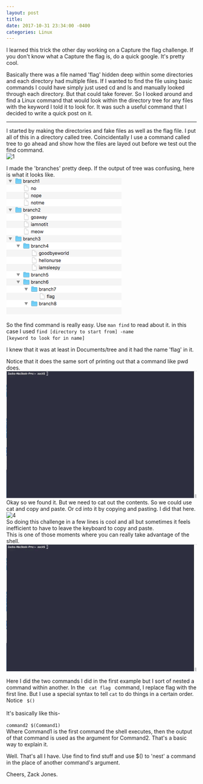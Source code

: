 ```yaml
--- 
layout: post 
title: 
date: 2017-10-31 23:34:00 -0400 
categories: Linux 
---
```


I learned this trick the other day working on a Capture the flag challenge. If you don't know what a Capture the flag is, do a quick google. It's pretty cool. 

Basically there was a file named 'flag' hidden deep within some directories and each directory had multiple files. If I wanted to find the file using basic commands I could have simply just used cd and ls and manually looked through each directory. But that could take forever. So I looked around and find a Linux command that would look within the directory tree for any files with the keyword I told it to look for. It was such a useful command that I decided to write a quick post on it. 

---
I started by making the directories and fake files as well as the flag file. I put all of this in a directory called tree. Coincidentally I use a command called tree to go ahead and show how the files are layed out before we test out the find command.  
![1](/assets/img/Find/1.gif)  

I made the 'branches' pretty deep. If the output of tree was confusing, here is what it looks like.   
![2](/assets/img/Find/2.png)  

So the find command is really easy. Use <code>man find</code> to read about it. in this case I used <code>find [directory to start from] -name [keyword to look for in name]</code>  

I knew that it was at least in Documents/tree and it had the name 'flag' in it.   

Notice that it does the same sort of printing out that a command like pwd does.   
![3](/assets/img/Find/3.gif)  
Okay so we found it. But we need to cat out the contents. So we could use cat and copy and paste. Or cd into it by copying and pasting. I did that here.   
![4](/assets/img/Find/4.gif)  
So doing this challenge in a few lines is cool and all but sometimes it feels inefficient to have to leave the keyboard to copy and paste.    
This is one of those moments where you can really take advantage of the shell.  
![5](/assets/img/Find/5.gif)  
  
Here I did the two commands I did in the first example but I sort of nested a command within another. In the <code> cat flag </code> command, I replace flag with the first line. But I use a special syntax to tell <code>cat</code> to do things in a certain order. Notice <code> $() </code>   
It's basically like this-   

<code>command2 $(Command1)</code>    
Where Command1 is the first command the shell executes, then the output of that command is used as the argument for Command2. That's a basic way to explain it.  

Well. That's all I have. Use find to find stuff and use $() to 'nest' a command in the place of another command's argument. 




  





Cheers, 
Zack Jones.



